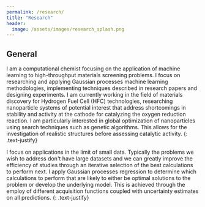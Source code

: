 ```yaml
---
permalink: /research/
title: "Research"
header:
  image: /assets/images/research_splash.png
---
```


## General
I am a computational chemist focusing on the application of machine learning to
high-throughput materials screening problems. I focus on researching and
applying Gaussian processes machine learning methodologies, implementing
techniques described in research papers and designing experiments. I am
currently working in the field of materials discovery for Hydrogen Fuel Cell
(HFC) technologies, researching nanoparticle systems of potential interest that
address shortcomings in stability and activity at the cathode for catalyzing
the oxygen reduction reaction. I am particularly interested in global
optimization of nanoparticles using search techniques such as genetic
algorithms. This allows for the investigation of realistic structures before
assessing catalytic activity.
{: .text-justify}

I focus on applications in the limit of small data. Typically the problems we
wish to address don't have large datasets and we can greatly improve the
efficiency of studies through an iterative selection of the best calculations
to perform next. I apply Gaussian processes regression to determine which
calculations to perform that are likely to either be optimal solutions to the
problem or develop the underlying model. This is achieved through the employ of
different acquisition functions coupled with uncertainty estimates on all
predictions.
{: .text-justify}
